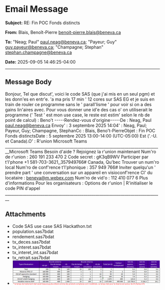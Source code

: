 # Email Message

**Subject:** RE: Fin POC Fonds distincts

**From:** Blais, Benoît-Pierre	<benoit-pierre.blais@beneva.ca>

**To:** "Neag; Paul" <paul.neag@beneva.ca>; "Payeur; Guy" <guy.payeur@beneva.ca>;	"Champagne; Stephan" <stephan.champagne@beneva.ca>

**Date:** 2025-09-05 14:46:25-04:00

---

## Message Body

Bonjour, Tel que discut', voici le code SAS (que j'ai mis en un seul pgm) et les donn'es en entr'e. 'a ma pris 17 min ' 12 cores sur SAS EG et je suis en train de rouler ce programme sans le ' parall'lisme ' pour voir si on a des gains lin'aires avec. Pour vous donner une id'e des cas o' on utiliserait le programme (' Test ' est mon use case, le reste est estim' selon le nb de point de calcul) : Beno't -----Rendez-vous d'origine-----De : Neag, Paul paul.neag@beneva.ca Envoy' : 3 septembre 2025 14:04' : Neag, Paul; Payeur, Guy; Champagne, StephanCc : Blais, Beno't-PierreObjet : Fin POC Fonds distinctsDate : 5 septembre 2025 13:00-14:00 (UTC-05:00) Est ('.-U. et Canada).O' : R'union Microsoft Teams ________________________________________________________________________________Microsoft Teams Besoin d'aide ? Rejoignez la r'union maintenant Num'ro de r'union : 260 191 233 470 2 Code secret : gK3qB9WV Participer par t'l'phone +1 581-703-3621,,357949766# Canada, Qu'bec Trouver un num'ro local Num'ro de conf'rence t'l'phonique : 357 949 766# Inviter quelqu'un ' prendre part ' une conversation sur un appareil en visioconf'rence Cl' du locataire : beneva@m.webex.com Num'ro de vid'o : 112 410 077 6 Plus d'informations Pour les organisateurs : Options de r'union | R'initialiser le code PIN d'appel ________________________________________________________________________________

## Attachments

- Code SAS use case SAS Hackathon.txt
- population.sas7bdat
- rendement.sas7bdat
- tx_deces.sas7bdat
- tx_interet.sas7bdat
- tx_interet_int.sas7bdat
- tx_retrait.sas7bdat
- ![image001.png](RE_%20Fin%20POC%20Fonds%20distincts_attachments/image001.png)

